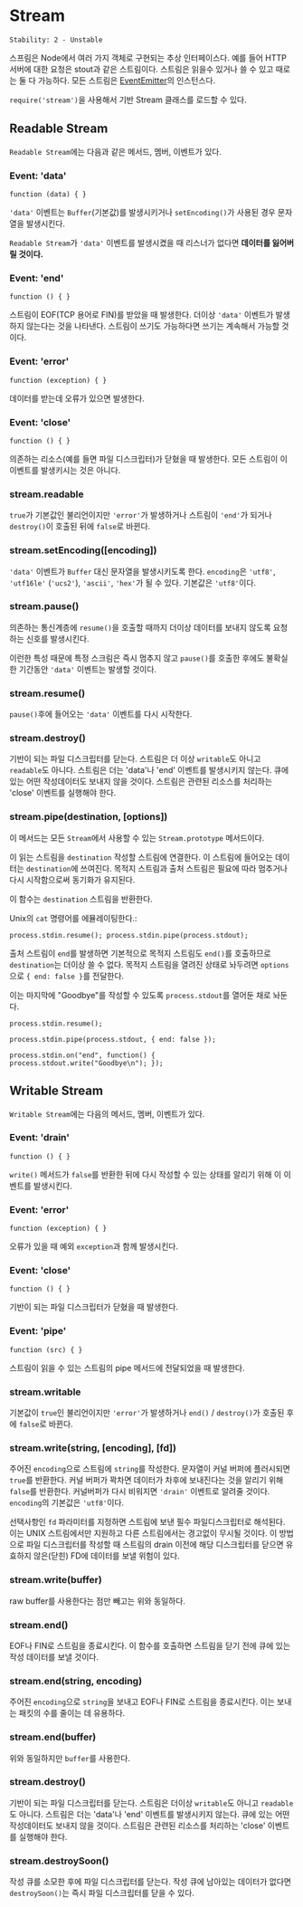 # Stream

    Stability: 2 - Unstable

스프림은 Node에서 여러 가지 객체로 구현되는 추상 인터페이스다. 예를 들어 HTTP 서버에 대한
요청은 stout과 같은 스트림이다. 스트림은 읽을수 있거나 쓸 수 있고 때로는 둘 다 가능하다.
모든 스트림은 [EventEmitter][]의 인스턴스다.

`require('stream')`을 사용해서 기반 Stream 클래스를 로드할 수 있다.

## Readable Stream

<!--type=class-->

`Readable Stream`에는 다음과 같은 메서드, 멤버, 이벤트가 있다.

### Event: 'data'

`function (data) { }`

`'data'` 이벤트는 `Buffer`(기본값)를 발생시키거나 `setEncoding()`가 사용된
경우 문자열을 발생시킨다.

`Readable Stream`가 `'data'` 이벤트를 발생시켰을 때 리스너가 없다면 
__데이터를 잃어버릴 것이다.__

### Event: 'end'

`function () { }`

스트림이 EOF(TCP 용어로 FIN)를 받았을 때 발생한다.
더이상 `'data'` 이벤트가 발생하지 않는다는 것을 나타낸다. 스트림이 쓰기도 가능하다면
쓰기는 계속해서 가능할 것이다.

### Event: 'error'

`function (exception) { }`

데이터를 받는데 오류가 있으면 발생한다.

### Event: 'close'

`function () { }`

의존하는 리소스(예를 들면 파일 디스크립터)가 닫혔을 때 발생한다. 모든 스트림이 
이 이벤트를 발생키시는 것은 아니다.

### stream.readable

`true`가 기본값인 불리언이지만 `'error'`가 발생하거나 스트림이 `'end'`가 되거나 
`destroy()`이 호출된 뒤에 `false`로 바뀐다.

### stream.setEncoding([encoding])

`'data'` 이벤트가 `Buffer` 대신 문자열을 발생시키도록 한다. `encoding`은 `'utf8'`, 
`'utf16le'` (`'ucs2'`), `'ascii'`, `'hex'`가 될 수 있다. 기본값은 `'utf8'`이다.

### stream.pause()

의존하는 통신계층에 `resume()`을 호출할 때까지 더이상 데이터를 보내지 않도록 요청하는 
신호를 발생시킨다. 

이런한 특성 때문에 특정 스크림은 즉시 멈추지 않고 `pause()`를 호출한 후에도 
불확실한 기간동안 `'data'` 이벤트는 발생할 것이다. 

### stream.resume()

`pause()`후에 들어오는 `'data'` 이벤트를 다시 시작한다.

### stream.destroy()

기반이 되는 파일 디스크립터를 닫는다. 스트림은 더 이상 `writable`도 아니고 
`readable`도 아니다. 스트림은 더는 'data'나 'end' 이벤트를 발생시키지 않는다. 
큐에 있는 어떤 작성데이터도 보내지 않을 것이다. 스트림은 관련된 리소스를 처리하는 
'close' 이벤트를 실행해야 한다.


### stream.pipe(destination, [options])

이 메서드는 모든 `Stream`에서 사용할 수 있는 `Stream.prototype` 메서드이다.

이 읽는 스트림을 `destination` 작성할 스트림에 연결한다. 이 스트림에 들어오는 데이터는
`destination`에 쓰여진다. 목적지 스트림과 출처 스트림은 필요에 따라 멈추거나 다시 
시작함으로써 동기화가 유지된다.

이 함수는 `destination` 스트림을 반환한다.

Unix의 `cat` 명령어를 에뮬레이팅한다.:

    process.stdin.resume(); process.stdin.pipe(process.stdout);


출처 스트림이 `end`를 발생하면 기본적으로 목적지 스트림도 `end()`를 호출하므로 
`destination`는 더이상 쓸 수 없다. 목적지 스트림을 열려진 상태로 놔두려면
`options`으로 `{ end: false }`를 전달한다.

이는 마지막에 "Goodbye"를 작성할 수 있도록 `process.stdout`를 열어둔 채로 놔둔다.

    process.stdin.resume();

    process.stdin.pipe(process.stdout, { end: false });

    process.stdin.on("end", function() {
    process.stdout.write("Goodbye\n"); });


## Writable Stream

<!--type=class-->

`Writable Stream`에는 다음의 메서드, 멤버, 이벤트가 있다.

### Event: 'drain'

`function () { }`

`write()` 메서드가 `false`를 반환한 뒤에 다시 작성할 수 있는 상태를
알리기 위해 이 이벤트를 발생시킨다.

### Event: 'error'

`function (exception) { }`

오류가 있을 때 예외 `exception`과 함께 발생시킨다.

### Event: 'close'

`function () { }`

기반이 되는 파일 디스크립터가 닫혔을 때 발생한다.

### Event: 'pipe'

`function (src) { }`

스트림이 읽을 수 있는 스트림의 pipe 메서드에 전달되었을 때 발생한다.

### stream.writable

기본값이 `true`인 불리언이지만 `'error'`가 발생하거나 `end()` / `destroy()`가 
호출된 후에 `false`로 바뀐다.

### stream.write(string, [encoding], [fd])

주어진 `encoding`으로 스트림에 `string`를 작성한다. 문자열이 커널 버퍼에 플러시되면
`true`를 반환한다. 커널 버퍼가 꽉차면 데이터가 차후에 보내진다는 것을 알리기 위해
`false`를 반환한다. 커널버퍼가 다시 비워지면 `'drain'` 이벤트로 알려줄 것이다.
`encoding`의 기본값은 `'utf8'`이다.

선택사항인 `fd` 파라미터를 지정하면 스트림에 보낸 필수 파일디스크립터로 해석된다.
이는 UNIX 스트림에서만 지원하고 다른 스트림에서는 경고없이 무시될 것이다. 이 방법으로
파일 디스크립터를 작성할 때 스트림의 drain 이전에 해당 디스크립터를 닫으면 유효하지
않은(닫힌) FD에 데이터를 보낼 위험이 있다.

### stream.write(buffer)

raw buffer를 사용한다는 점만 빼고는 위와 동일하다.

### stream.end()

EOF나 FIN로 스트림을 종료시킨다.
이 함수를 호출하면 스트림을 닫기 전에 큐에 있는 작성 데이터를 보낼 것이다.

### stream.end(string, encoding)

주어진 `encoding`으로 `string`을 보내고 EOF나 FIN로 스트림을 종료시킨다.
이는 보내는 패킷의 수를 줄이는 데 유용하다.

### stream.end(buffer)

위와 동일하지만 `buffer`를 사용한다.

### stream.destroy()

기반이 되는 파일 디스크립터를 닫는다. 스트림은 더이상 `writable`도 아니고 
`readable`도 아니다. 스트림은 더는 'data'나 'end' 이벤트를 발생시키지 않는다. 
큐에 있는 어떤 작성데이터도 보내지 않을 것이다. 스트림은 관련된 리소스를 처리하는 
'close' 이벤트를 실행해야 한다.

### stream.destroySoon()

작성 큐를 소모한 후에 파일 디스크립터를 닫는다. 작성 큐에 남아있는 데이터가 없다면
`destroySoon()`는 즉시 파일 디스크립터를 닫을 수 있다.

[EventEmitter]: events.html#events_class_events_eventemitter
